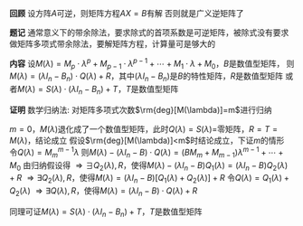 **回顾**
设方阵$A$可逆，则矩阵方程$AX=B$有解
否则就是广义逆矩阵了

**题记**
通常意义下的带余除法，要求除式的首项系数是可逆矩阵，被除式没有要求
做矩阵多项式带余除法，要解矩阵方程，计算量可是够大的

**内容**
设$M(\lambda)=M_p\cdot\lambda^p+M_{p-1}\cdot\lambda^{p-1}+\cdots+M_1\cdot\lambda+M_0$，$B$是数值型矩阵，
则$M(\lambda)=(\lambda I_n-B_n)\cdot Q(\lambda)+R$，其中$(\lambda I_n-B_n)$是$B$的特性矩阵，$R$是数值型矩阵
或者$M(\lambda)=S(\lambda)\cdot(\lambda I_n-B_n)+T$，$T$是数值型矩阵

**证明**
数学归纳法: 对矩阵多项式次数$\rm{deg}[M(\lambda)]=m$进行归纳

$m=0$，$M(\lambda)$退化成了一个数值型矩阵，此时$Q(\lambda)=S(\lambda)=$零矩阵，$R=T=M(\lambda)$，结论成立
假设$\rm{deg}[M(\lambda)]<m$时结论成立，下证$m$的情形
令$Q(\lambda)=M_m^{m-1}\lambda$
则$M(\lambda)-(\lambda I_n-B)\cdot Q(\lambda)=(BM_m+M_{m-1})\lambda^{m-1}+\cdots+M_0$
由归纳假设得
$\Rightarrow\exists Q_2(\lambda), R$，使得$M(\lambda)-(\lambda I_n-B)Q_1(\lambda)=(\lambda I_n-B)Q_2(\lambda)+R$
$\Rightarrow\exists Q_2(\lambda), R$，使得$M(\lambda)=(\lambda I_n-B)[Q_1(\lambda)+Q_2(\lambda)]+R$
令$Q(\lambda)=Q_1(\lambda)+Q_2(\lambda)$
$\Rightarrow\exists Q(\lambda), R$，使得$M(\lambda)=(\lambda I_n-B)\cdot Q(\lambda)+R$

同理可证$M(\lambda)=S(\lambda)\cdot(\lambda I_n-B_n)+T$，$T$是数值型矩阵
